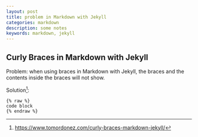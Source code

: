 ```yaml
---
layout: post
title: problem in Markdown with Jekyll
categories: markdown
description: some notes
keywords: markdown, jekyll
---
```


## Curly Braces in Markdown with Jekyll

Problem:
when using braces in Markdown with Jekyll, the braces and the contents inside the braces will not show.

Solution[^1]:

```jekyll
{% raw %}
code block
{% endraw %}
```

[^1]:<https://www.tomordonez.com/curly-braces-markdown-jekyll/>